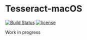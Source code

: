 # Tesseract-macOS
[![Build Status](https://travis-ci.org/scott0123/Tesseract-macOS.svg?branch=master)](https://travis-ci.org/scott0123/Tesseract-macOS)
[![license](https://img.shields.io/github/license/mashape/apistatus.svg)](https://github.com/scott0123/Tesseract-macOS/blob/master/LICENSE)


Work in progress
